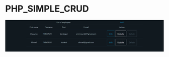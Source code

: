 # PHP_SIMPLE_CRUD
![alt text](https://github.com/oumimoun/PHP_SIMPLE_CRUD/blob/main/crud/images/Screenshot%202023-01-23%20121326.png)
